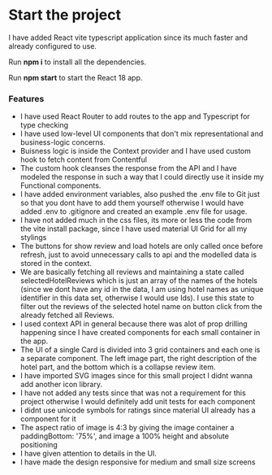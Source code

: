 # Start the project

I have added React vite typescript application since its much faster and already configured to use.

Run  **npm i** to install all the dependencies.

Run  **npm start** to start the React 18 app.


### Features

- I have used React Router to add routes to the app and Typescript for type checking
- I have used low-level UI components that don't mix representational and business-logic concerns.
- Buisness logic is inside the Context provider and I have used custom hook to fetch content from Contentful
- The custom hook cleanses the response from the API and I have modeled the response in such a way that I could directly use it inside my Functional components. 
- I have added environment variables, also pushed the .env file to Git just so that you dont have to add them yourself otherwise I would have added .env to .gitignore and created an example .env file for usage.
- I have not added much in the css files, its more or less the code from the vite install package, since I have used material UI Grid for all my stylings
- The buttons for show review and load hotels are only called once before refresh, just to avoid unnecessary calls to api and the modelled data is stored in the context. 
- We are basically fetching all reviews and maintaining a state called selectedHotelReviews which is just an array of the names of the hotels (since we dont have any id in the data, I am using hotel names as unique identifier in this data set, otherwise I would use Ids). I use this state to filter out the reviews of the selected hotel name on button click from the already fetched all Reviews.
- I used context API in general because there was alot of prop drilling happening since I have created components for each small container in the app. 
- The UI of a single Card is divided into 3 grid containers and each one is a separate component. The left image part, the right description of the hotel part, and the bottom which is a collapse review item. 
- I have imported SVG images since for this small project I didnt wanna add another icon library.
- I have not added any tests since that was not a requirement for this project otherwise I would definitely add unit tests for each component
- I didnt use  unicode symbols for ratings since material UI already has a component for it
- The aspect ratio of image is 4:3 by giving the image container a paddingBottom: '75%', and image a 100% height and absolute positioning
- I have given attention to details in the UI.
- I have made the design responsive for medium and small size screens 
